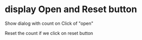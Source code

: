 # display Open and Reset button

Show dialog with count on Click of "open"

Reset the count if we click on reset button
